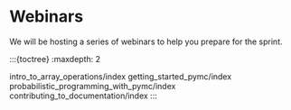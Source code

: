 # Webinars
We will be hosting a series of webinars to help you prepare for the sprint.

:::{toctree}
:maxdepth: 2

intro_to_array_operations/index
getting_started_pymc/index
probabilistic_programming_with_pymc/index
contributing_to_documentation/index
:::
